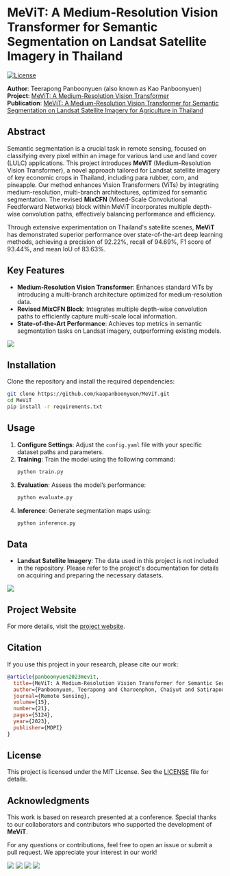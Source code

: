 # MeViT: A Medium-Resolution Vision Transformer for Semantic Segmentation on Landsat Satellite Imagery in Thailand

[![License](https://img.shields.io/badge/license-MIT-blue.svg)](LICENSE)

**Author**: Teerapong Panboonyuen (also known as Kao Panboonyuen)  
**Project**: [MeViT: A Medium-Resolution Vision Transformer](https://github.com/kaopanboonyuen/MeViT)  
**Publication**: [MeViT: A Medium-Resolution Vision Transformer for Semantic Segmentation on Landsat Satellite Imagery for Agriculture in Thailand](https://www.mdpi.com/2072-4292/15/21/5124)

## Abstract

Semantic segmentation is a crucial task in remote sensing, focused on classifying every pixel within an image for various land use and land cover (LULC) applications. This project introduces **MeViT** (Medium-Resolution Vision Transformer), a novel approach tailored for Landsat satellite imagery of key economic crops in Thailand, including para rubber, corn, and pineapple. Our method enhances Vision Transformers (ViTs) by integrating medium-resolution, multi-branch architectures, optimized for semantic segmentation. The revised **MixCFN** (Mixed-Scale Convolutional Feedforward Networks) block within MeViT incorporates multiple depth-wise convolution paths, effectively balancing performance and efficiency. 

Through extensive experimentation on Thailand's satellite scenes, **MeViT** has demonstrated superior performance over state-of-the-art deep learning methods, achieving a precision of 92.22%, recall of 94.69%, F1 score of 93.44%, and mean IoU of 83.63%.

## Key Features

- **Medium-Resolution Vision Transformer**: Enhances standard ViTs by introducing a multi-branch architecture optimized for medium-resolution data.
- **Revised MixCFN Block**: Integrates multiple depth-wise convolution paths to efficiently capture multi-scale local information.
- **State-of-the-Art Performance**: Achieves top metrics in semantic segmentation tasks on Landsat imagery, outperforming existing models.

![](img/MEVIT_002.png)

## Installation

Clone the repository and install the required dependencies:

```bash
git clone https://github.com/kaopanboonyuen/MeViT.git
cd MeViT
pip install -r requirements.txt
```

## Usage

1. **Configure Settings**: Adjust the `config.yaml` file with your specific dataset paths and parameters.
2. **Training**: Train the model using the following command:
    ```bash
    python train.py
    ```
3. **Evaluation**: Assess the model’s performance:
    ```bash
    python evaluate.py
    ```
4. **Inference**: Generate segmentation maps using:
    ```bash
    python inference.py
    ```

## Data

- **Landsat Satellite Imagery**: The data used in this project is not included in the repository. Please refer to the project's documentation for details on acquiring and preparing the necessary datasets.

![](img/MEVIT_001.png)

## Project Website

For more details, visit the [project website](https://kaopanboonyuen.github.io/MeViT).

## Citation

If you use this project in your research, please cite our work:

```bibtex
@article{panboonyuen2023mevit,
  title={MeViT: A Medium-Resolution Vision Transformer for Semantic Segmentation on Landsat Satellite Imagery for Agriculture in Thailand},
  author={Panboonyuen, Teerapong and Charoenphon, Chaiyut and Satirapod, Chalermchon},
  journal={Remote Sensing},
  volume={15},
  number={21},
  pages={5124},
  year={2023},
  publisher={MDPI}
}
```

## License

This project is licensed under the MIT License. See the [LICENSE](LICENSE) file for details.

## Acknowledgments

This work is based on research presented at a conference. Special thanks to our collaborators and contributors who supported the development of **MeViT**.

For any questions or contributions, feel free to open an issue or submit a pull request. We appreciate your interest in our work!

![](img/MEVIT_003.png)
![](img/MEVIT_004.png)
![](img/MEVIT_005.png)
![](img/MEVIT_006.png)